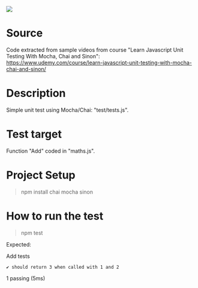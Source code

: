 ![](https://github.com/marcelodebittencourt/js_unit_test_mocha_chai_sinon_udemy/workflows/tests/badge.svg)

# Source
Code extracted from sample videos from course "Learn Javascript Unit Testing With Mocha, Chai and Sinon": https://www.udemy.com/course/learn-javascript-unit-testing-with-mocha-chai-and-sinon/

# Description

Simple unit test using Mocha/Chai: "test/tests.js".

# Test target

Function "Add" coded in "maths.js".

# Project Setup

>npm install chai mocha sinon

# How to run the test

>npm test

Expected:

Add tests

    ✔ should return 3 when called with 1 and 2


  1 passing (5ms)